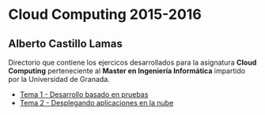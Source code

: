 # Cloud Computing 2015-2016

## Alberto Castillo Lamas

Directorio que contiene los ejercicos desarrollados para la asignatura **Cloud Computing** perteneciente al **Master en Ingeniería Informática** impartido por la Universidad de Granada.


* [Tema 1 - Desarrollo basado en pruebas](Tema1_Desarrollo_basado_en_pruebas/README.md)
* [Tema 2 - Desplegando aplicaciones en la nube](Tema2_Desplegando_aplicaciones_en_la_nube/README.md)